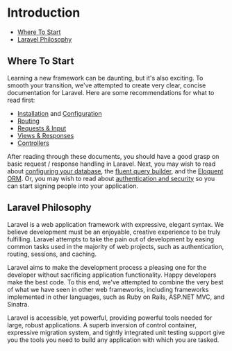 # Introduction

- [Where To Start](#where-to-start)
- [Laravel Philosophy](#laravel-philosophy)

<a name="where-to-start"></a>
## Where To Start

Learning a new framework can be daunting, but it's also exciting. To smooth your transition, we've attempted to create very clear, concise documentation for Laravel. Here are some recommendations for what to read first:

- [Installation](/docs/4.1/installation) and [Configuration](/docs/4.1/configuration)
- [Routing](/docs/4.1/routing)
- [Requests & Input](/docs/4.1/requests)
- [Views & Responses](/docs/4.1/responses)
- [Controllers](/docs/4.1/controllers)

After reading through these documents, you should have a good grasp on basic request / response handling in Laravel. Next, you may wish to read about [configuring your database](/docs/4.1/database), the [fluent query builder](/docs/4.1/queries), and the [Eloquent ORM](/docs/4.1/eloquent). Or, you may wish to read about [authentication and security](/docs/4.1/security) so you can start signing people into your application.

<a name="laravel-philosophy"></a>
## Laravel Philosophy

Laravel is a web application framework with expressive, elegant syntax. We believe development must be an enjoyable, creative experience to be truly fulfilling. Laravel attempts to take the pain out of development by easing common tasks used in the majority of web projects, such as authentication, routing, sessions, and caching.

Laravel aims to make the development process a pleasing one for the developer without sacrificing application functionality. Happy developers make the best code. To this end, we've attempted to combine the very best of what we have seen in other web frameworks, including frameworks implemented in other languages, such as Ruby on Rails, ASP.NET MVC, and Sinatra.

Laravel is accessible, yet powerful, providing powerful tools needed for large, robust applications. A superb inversion of control container, expressive migration system, and tightly integrated unit testing support give you the tools you need to build any application with which you are tasked.
